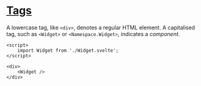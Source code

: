 # [Tags](https://svelte.dev/docs/basic-markup#tags)
A lowercase tag, like `<div>`, denotes a regular HTML element. A capitalised tag, such as `<Widget>` or `<Namespace.Widget>`, indicates a _component_.
```sveltehtml
<script>
	import Widget from './Widget.svelte';
</script>

<div>
	<Widget />
</div>
```
